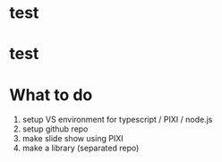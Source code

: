 # test
# test

# What to do
1. setup VS environment for typescript / PIXI / node.js
2. setup github repo
3. make slide show using PIXI
4. make a library (separated repo)
